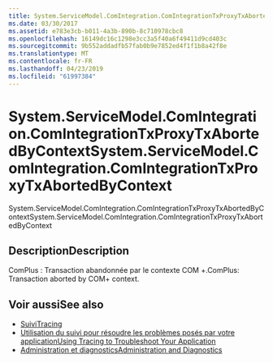 ```yaml
---
title: System.ServiceModel.ComIntegration.ComIntegrationTxProxyTxAbortedByContext
ms.date: 03/30/2017
ms.assetid: e783e3cb-b011-4a3b-890b-8c710978cbc8
ms.openlocfilehash: 16149dc16c1298e3cc3a5f40a6f49411d9cd403c
ms.sourcegitcommit: 9b552addadfb57fab0b9e7852ed4f1f1b8a42f8e
ms.translationtype: MT
ms.contentlocale: fr-FR
ms.lasthandoff: 04/23/2019
ms.locfileid: "61997384"
---
```

# <a name="systemservicemodelcomintegrationcomintegrationtxproxytxabortedbycontext"></a><span data-ttu-id="e11d0-102">System.ServiceModel.ComIntegration.ComIntegrationTxProxyTxAbortedByContext</span><span class="sxs-lookup"><span data-stu-id="e11d0-102">System.ServiceModel.ComIntegration.ComIntegrationTxProxyTxAbortedByContext</span></span>
<span data-ttu-id="e11d0-103">System.ServiceModel.ComIntegration.ComIntegrationTxProxyTxAbortedByContext</span><span class="sxs-lookup"><span data-stu-id="e11d0-103">System.ServiceModel.ComIntegration.ComIntegrationTxProxyTxAbortedByContext</span></span>  
  
## <a name="description"></a><span data-ttu-id="e11d0-104">Description</span><span class="sxs-lookup"><span data-stu-id="e11d0-104">Description</span></span>  
 <span data-ttu-id="e11d0-105">ComPlus : Transaction abandonnée par le contexte COM +.</span><span class="sxs-lookup"><span data-stu-id="e11d0-105">ComPlus: Transaction aborted by COM+ context.</span></span>  
  
## <a name="see-also"></a><span data-ttu-id="e11d0-106">Voir aussi</span><span class="sxs-lookup"><span data-stu-id="e11d0-106">See also</span></span>

- [<span data-ttu-id="e11d0-107">Suivi</span><span class="sxs-lookup"><span data-stu-id="e11d0-107">Tracing</span></span>](../../../../../docs/framework/wcf/diagnostics/tracing/index.md)
- [<span data-ttu-id="e11d0-108">Utilisation du suivi pour résoudre les problèmes posés par votre application</span><span class="sxs-lookup"><span data-stu-id="e11d0-108">Using Tracing to Troubleshoot Your Application</span></span>](../../../../../docs/framework/wcf/diagnostics/tracing/using-tracing-to-troubleshoot-your-application.md)
- [<span data-ttu-id="e11d0-109">Administration et diagnostics</span><span class="sxs-lookup"><span data-stu-id="e11d0-109">Administration and Diagnostics</span></span>](../../../../../docs/framework/wcf/diagnostics/index.md)
